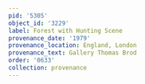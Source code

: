 ```yaml
---
pid: '5305'
object_id: '3229'
label: Forest with Hunting Scene
provenance_date: '1979'
provenance_location: England, London
provenance_text: Gallery Thomas Brod
order: '0633'
collection: provenance
---
```

